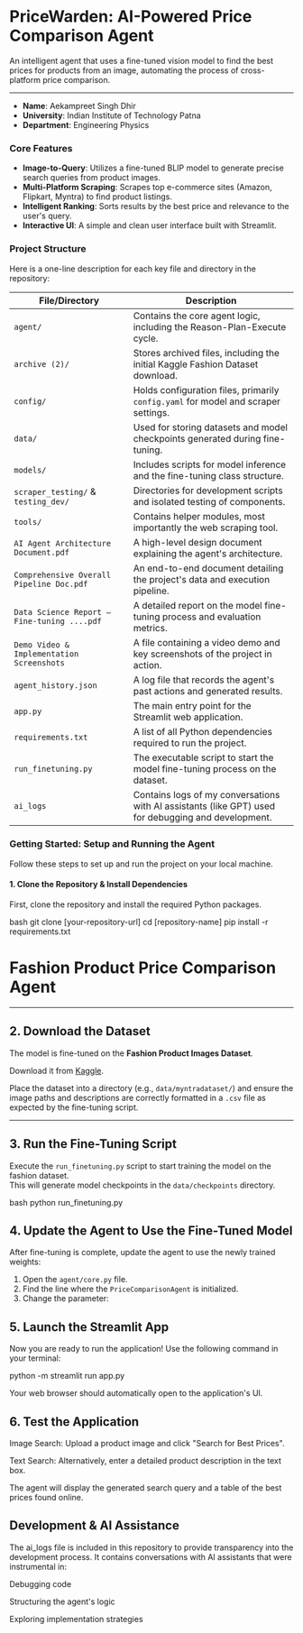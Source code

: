 # PriceWarden: AI-Powered Price Comparison Agent 

An intelligent agent that uses a fine-tuned vision model to find the best prices for products from an image, automating the process of cross-platform price comparison.

---

-   **Name**: Aekampreet Singh Dhir
-   **University**: Indian Institute of Technology Patna
-   **Department**: Engineering Physics

### Core Features

-   **Image-to-Query**: Utilizes a fine-tuned BLIP model to generate precise search queries from product images.
-   **Multi-Platform Scraping**: Scrapes top e-commerce sites (Amazon, Flipkart, Myntra) to find product listings.
-   **Intelligent Ranking**: Sorts results by the best price and relevance to the user's query.
-   **Interactive UI**: A simple and clean user interface built with Streamlit.

### Project Structure

Here is a one-line description for each key file and directory in the repository:

| File/Directory                                | Description                                                                       |
| --------------------------------------------- | --------------------------------------------------------------------------------- |
| `agent/`                                      | Contains the core agent logic, including the Reason-Plan-Execute cycle.           |
| `archive (2)/`                                | Stores archived files, including the initial Kaggle Fashion Dataset download.     |
| `config/`                                     | Holds configuration files, primarily `config.yaml` for model and scraper settings.|
| `data/`                                       | Used for storing datasets and model checkpoints generated during fine-tuning.     |
| `models/`                                     | Includes scripts for model inference and the fine-tuning class structure.         |
| `scraper_testing/` & `testing_dev/`           | Directories for development scripts and isolated testing of components.           |
| `tools/`                                      | Contains helper modules, most importantly the web scraping tool.                  |
| `AI Agent Architecture Document.pdf`          | A high-level design document explaining the agent's architecture.                 |
| `Comprehensive Overall Pipeline Doc.pdf`      | An end-to-end document detailing the project's data and execution pipeline.       |
| `Data Science Report – Fine-tuning ....pdf`   | A detailed report on the model fine-tuning process and evaluation metrics.        |
| `Demo Video & Implementation Screenshots`     | A file containing a video demo and key screenshots of the project in action.      |
| `agent_history.json`                          | A log file that records the agent's past actions and generated results.           |
| `app.py`                                      | The main entry point for the Streamlit web application.                           |
| `requirements.txt`                            | A list of all Python dependencies required to run the project.                    |
| `run_finetuning.py`                           | The executable script to start the model fine-tuning process on the dataset.      |
| `ai_logs`                                     | Contains logs of my conversations with AI assistants (like GPT) used for debugging and development. |

### Getting Started: Setup and Running the Agent

Follow these steps to set up and run the project on your local machine.

#### 1. Clone the Repository & Install Dependencies

First, clone the repository and install the required Python packages.

bash
git clone [your-repository-url]
cd [repository-name]
pip install -r requirements.txt


# Fashion Product Price Comparison Agent

---

## 2. Download the Dataset
The model is fine-tuned on the **Fashion Product Images Dataset**.

Download it from [Kaggle](https://www.kaggle.com/).

Place the dataset into a directory (e.g., `data/myntradataset/`) and ensure the image paths and descriptions are correctly formatted in a `.csv` file as expected by the fine-tuning script.

---

## 3. Run the Fine-Tuning Script
Execute the `run_finetuning.py` script to start training the model on the fashion dataset.  
This will generate model checkpoints in the `data/checkpoints` directory.

bash
python run_finetuning.py

## 4. Update the Agent to Use the Fine-Tuned Model
After fine-tuning is complete, update the agent to use the newly trained weights:

1. Open the `agent/core.py` file.  
2. Find the line where the `PriceComparisonAgent` is initialized.  
3. Change the parameter:

## 5. Launch the Streamlit App

Now you are ready to run the application! Use the following command in your terminal:

python -m streamlit run app.py


Your web browser should automatically open to the application's UI.

## 6. Test the Application

Image Search: Upload a product image and click "Search for Best Prices".

Text Search: Alternatively, enter a detailed product description in the text box.

The agent will display the generated search query and a table of the best prices found online.

## Development & AI Assistance

The ai_logs file is included in this repository to provide transparency into the development process.
It contains conversations with AI assistants that were instrumental in:

Debugging code

Structuring the agent's logic

Exploring implementation strategies


